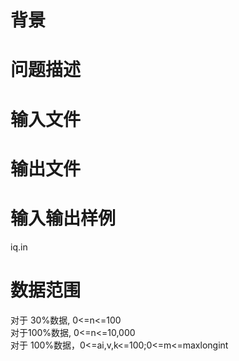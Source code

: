 

# 背景



# 问题描述



# 输入文件



# 输出文件



# 输入输出样例


<div align="left">
iq.in
</div>

# 数据范围


<div>
对于 30%数据, 0&lt;=n&lt;=100<br/>
对于100%数据, 0&lt;=n&lt;=10,000<br/>
对于 100%数据，0&lt;=ai,v,k&lt;=100;0&lt;=m&lt;=maxlongint
</div>
